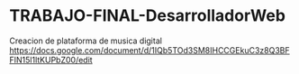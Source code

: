 # TRABAJO-FINAL-DesarrolladorWeb
Creacion de plataforma de musica digital
https://docs.google.com/document/d/1IQb5TOd3SM8IHCCGEkuC3z8Q3BFFIN15l1ltKUPbZ00/edit
